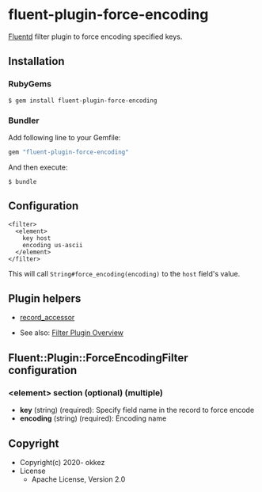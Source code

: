 # fluent-plugin-force-encoding

[Fluentd](https://fluentd.org/) filter plugin to force encoding specified keys.


## Installation

### RubyGems

```
$ gem install fluent-plugin-force-encoding
```

### Bundler

Add following line to your Gemfile:

```ruby
gem "fluent-plugin-force-encoding"
```

And then execute:

```
$ bundle
```

## Configuration


```
<filter>
  <element>
    key host
    encoding us-ascii
  </element>
</filter>
```

This will call `String#force_encoding(encoding)` to the `host` field's value.

## Plugin helpers

* [record_accessor](https://docs.fluentd.org/v/1.0/plugin-helper-overview/api-plugin-helper-record_accessor)

* See also: [Filter Plugin Overview](https://docs.fluentd.org/v/1.0/filter#overview)

## Fluent::Plugin::ForceEncodingFilter configuration

### \<element\> section (optional) (multiple)

* **key** (string) (required): Specify field name in the record to force encode
* **encoding** (string) (required): Encoding name

## Copyright

* Copyright(c) 2020- okkez
* License
  * Apache License, Version 2.0
